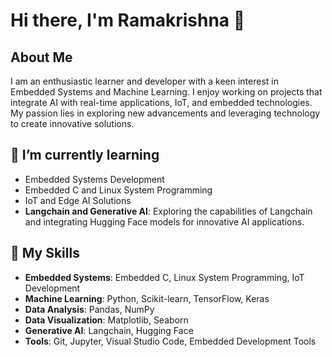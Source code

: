 # Hi there, I'm Ramakrishna 👋

## About Me
I am an enthusiastic learner and developer with a keen interest in Embedded Systems and Machine Learning. I enjoy working on projects that integrate AI with real-time applications, IoT, and embedded technologies. My passion lies in exploring new advancements and leveraging technology to create innovative solutions.

## 🌱 I’m currently learning
- Embedded Systems Development
- Embedded C and Linux System Programming
- IoT and Edge AI Solutions
- **Langchain and Generative AI**: Exploring the capabilities of Langchain and integrating Hugging Face models for innovative AI applications.

## 💼 My Skills
- **Embedded Systems**: Embedded C, Linux System Programming, IoT Development
- **Machine Learning**: Python, Scikit-learn, TensorFlow, Keras
- **Data Analysis**: Pandas, NumPy
- **Data Visualization**: Matplotlib, Seaborn
- **Generative AI**: Langchain, Hugging Face
- **Tools**: Git, Jupyter, Visual Studio Code, Embedded Development Tools
